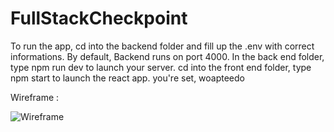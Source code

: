 # FullStackCheckpoint


To run the app, cd into the backend folder and fill up the .env with correct informations.
By default, Backend runs on port 4000.
In the back end folder, type npm run dev to launch your server.
cd into the front end folder, type npm start to launch the react app.
you're set, woapteedo


Wireframe :

![Wireframe](https://user-images.githubusercontent.com/100703418/179929336-e6cb0dcf-6edc-4576-968e-54a61aaf794b.jpg)


